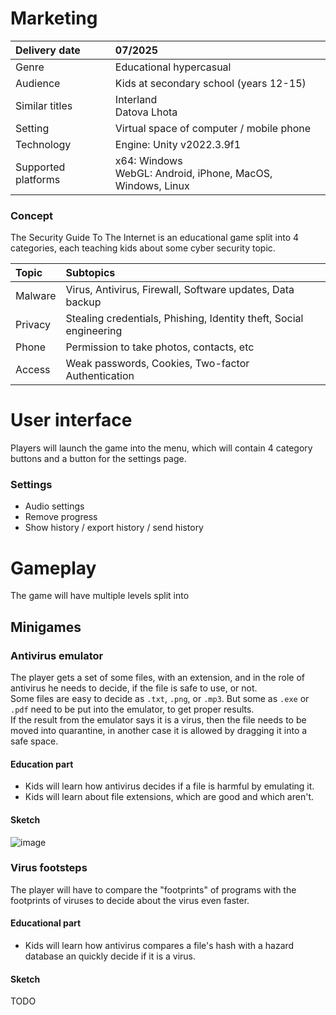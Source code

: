 # Marketing

| Delivery date       | 07/2025                                                          |
| :------------------ | :--------------------------------------------------------------- |
| Genre               | Educational hypercasual                                          |
| Audience            | Kids at secondary school (years 12-15)                           |
| Similar titles      | Interland <br/> Datova Lhota                                     |
| Setting             | Virtual space of computer / mobile phone                         |
| Technology          | Engine: Unity v2022.3.9f1                                        |
| Supported platforms | x64: Windows <br/> WebGL: Android, iPhone, MacOS, Windows, Linux |

### Concept

The Security Guide To The Internet is an educational game split into 4 categories, each teaching kids about some cyber security topic.

| Topic   | Subtopics                                                          |
| :------ | :----------------------------------------------------------------- |
| Malware | Virus, Antivirus, Firewall, Software updates, Data backup          |
| Privacy | Stealing credentials, Phishing, Identity theft, Social engineering |
| Phone   | Permission to take photos, contacts, etc                           |
| Access  | Weak passwords, Cookies, Two-factor Authentication                 |

# User interface

Players will launch the game into the menu, which will contain 4 category buttons and a button for the settings page.

### Settings

- Audio settings
- Remove progress
- Show history / export history / send history

# Gameplay

The game will have multiple levels split into

## Minigames

### Antivirus emulator

The player gets a set of some files, with an extension, and in the role of antivirus he needs to decide, if the file is safe to use, or not.  
Some files are easy to decide as `.txt`, `.png`, or `.mp3`. But some as `.exe` or `.pdf` need to be put into the emulator, to get proper results.  
If the result from the emulator says it is a virus, then the file needs to be moved into quarantine, in another case it is allowed by dragging it into a safe space.

#### Education part

- Kids will learn how antivirus decides if a file is harmful by emulating it.
- Kids will learn about file extensions, which are good and which aren't.

#### Sketch

![image](https://github.com/EbrithilNogare/TheSecurityGuideToTheInternet/assets/22661032/cf0fe4a8-dc89-41df-9c48-b2bc03b54bd4)

### Virus footsteps

The player will have to compare the "footprints" of programs with the footprints of viruses to decide about the virus even faster.

#### Educational part

- Kids will learn how antivirus compares a file's hash with a hazard database an quickly decide if it is a virus.

#### Sketch

TODO
